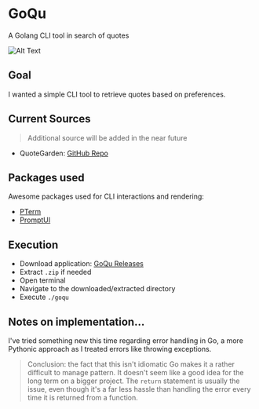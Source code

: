# GoQu

A Golang CLI tool in search of quotes

![Alt Text](./assets/profile/goku.gif)

## Goal

I wanted a simple CLI tool to retrieve quotes based on preferences.

## Current Sources

> Additional source will be added in the near future

-   QuoteGarden: [GitHub Repo](https://github.com/pprathameshmore/QuoteGarden)

## Packages used

Awesome packages used for CLI interactions and rendering:

-   [PTerm](http://github.com/pterm/pterm)
-   [PromptUI](github.com/manifoldco/promptui)

## Execution

- Download application: [GoQu Releases](https://github.com/custompointofview/goqu/releases)
- Extract `.zip` if needed
- Open terminal 
- Navigate to the downloaded/extracted directory
- Execute `./goqu` 

## Notes on implementation...

I've tried something new this time regarding error handling in Go, a more Pythonic approach as I treated errors like throwing exceptions.

> Conclusion: the fact that this isn't idiomatic Go makes it a rather difficult to manage pattern. It doesn't seem like a good idea for the long term on a bigger project. The `return` statement is usually the issue, even though it's a far less hassle than handling the error every time it is returned from a function.
